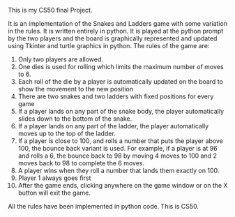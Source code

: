 This is my CS50 final Project.

It is an implementation of the Snakes and Ladders game with some variation in the rules.
It is written entirely in python.
It is played at the python prompt by the two players and the board is graphically represented
and updated using Tkinter and turtle graphics in python.
The rules of the game are:
1. Only two players are allowed.
2. One dies is used for rolling which limits the maximum number of moves to 6.
3. Each roll of the die by a player is automatically updated on the board to show the movement to the new position
4. There are two snakes and two ladders with fixed positions for every game
5. If a player lands on any part of the snake body, the player automatically slides down to the bottom of the snake.
6. If a player lands on any part of the ladder, the player automatically moves up to the top of the ladder.
7. If a player is close to 100, and rolls a number that puts the player above 100, the bounce back variant is used. For
   example, if a player is at 96 and rolls a 6, the bounce back to 98 by moving 4 moves to 100 and 2 moves back to 98
   to complete the 6 moves.
8. A player wins when they roll a number that lands them exactly on 100.
9. Player 1 always goes first
10. After the game ends, clicking anywhere on the game window or on the X button will exit the game.

All the rules have been implemented in python code.
This is CS50.